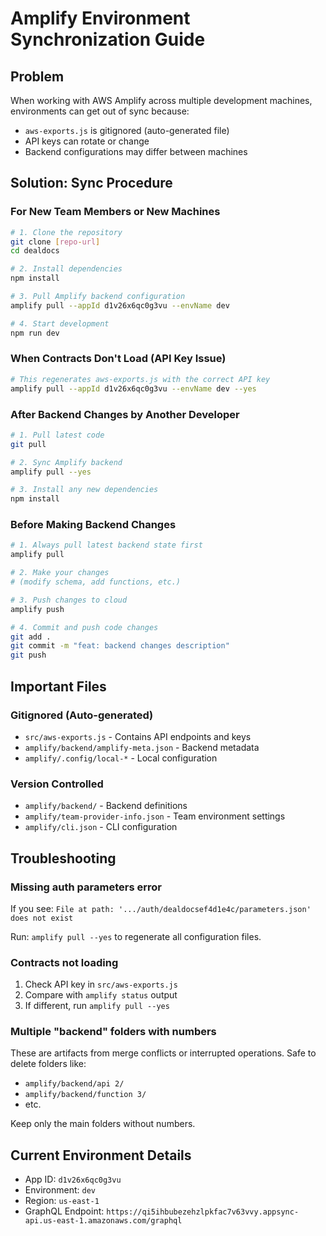 # Amplify Environment Synchronization Guide

## Problem
When working with AWS Amplify across multiple development machines, environments can get out of sync because:
- `aws-exports.js` is gitignored (auto-generated file)
- API keys can rotate or change
- Backend configurations may differ between machines

## Solution: Sync Procedure

### For New Team Members or New Machines
```bash
# 1. Clone the repository
git clone [repo-url]
cd dealdocs

# 2. Install dependencies
npm install

# 3. Pull Amplify backend configuration
amplify pull --appId d1v26x6qc0g3vu --envName dev

# 4. Start development
npm run dev
```

### When Contracts Don't Load (API Key Issue)
```bash
# This regenerates aws-exports.js with the correct API key
amplify pull --appId d1v26x6qc0g3vu --envName dev --yes
```

### After Backend Changes by Another Developer
```bash
# 1. Pull latest code
git pull

# 2. Sync Amplify backend
amplify pull --yes

# 3. Install any new dependencies
npm install
```

### Before Making Backend Changes
```bash
# 1. Always pull latest backend state first
amplify pull

# 2. Make your changes
# (modify schema, add functions, etc.)

# 3. Push changes to cloud
amplify push

# 4. Commit and push code changes
git add .
git commit -m "feat: backend changes description"
git push
```

## Important Files

### Gitignored (Auto-generated)
- `src/aws-exports.js` - Contains API endpoints and keys
- `amplify/backend/amplify-meta.json` - Backend metadata
- `amplify/.config/local-*` - Local configuration

### Version Controlled
- `amplify/backend/` - Backend definitions
- `amplify/team-provider-info.json` - Team environment settings
- `amplify/cli.json` - CLI configuration

## Troubleshooting

### Missing auth parameters error
If you see: `File at path: '.../auth/dealdocsef4d1e4c/parameters.json' does not exist`

Run: `amplify pull --yes` to regenerate all configuration files.

### Contracts not loading
1. Check API key in `src/aws-exports.js`
2. Compare with `amplify status` output
3. If different, run `amplify pull --yes`

### Multiple "backend" folders with numbers
These are artifacts from merge conflicts or interrupted operations.
Safe to delete folders like:
- `amplify/backend/api 2/`
- `amplify/backend/function 3/`
- etc.

Keep only the main folders without numbers.

## Current Environment Details
- App ID: `d1v26x6qc0g3vu`
- Environment: `dev`
- Region: `us-east-1`
- GraphQL Endpoint: `https://qi5ihbubezehzlpkfac7v63vvy.appsync-api.us-east-1.amazonaws.com/graphql`